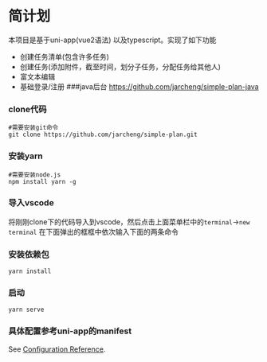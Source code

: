 # 简计划
本项目是基于uni-app(vue2语法) 以及typescript。实现了如下功能

- 创建任务清单(包含许多任务)
- 创建任务(添加附件，截至时间，划分子任务，分配任务给其他人)
- 富文本编辑
- 基础登录/注册
###java后台
https://github.com/jarcheng/simple-plan-java
### clone代码

```
#需要安装git命令
git clone https://github.com/jarcheng/simple-plan.git
```

### 安装yarn

```
#需要安装node.js
npm install yarn -g
```

### 导入vscode

将刚刚clone下的代码导入到vscode，然后点击上面菜单栏中的`terminal`->`new terminal` 在下面弹出的框框中依次输入下面的两条命令

### 安装依赖包

```
yarn install
```

### 启动
```
yarn serve
```

### 具体配置参考uni-app的manifest
See [Configuration Reference](https://uniapp.dcloud.io/collocation/manifest?id=app-plus).
